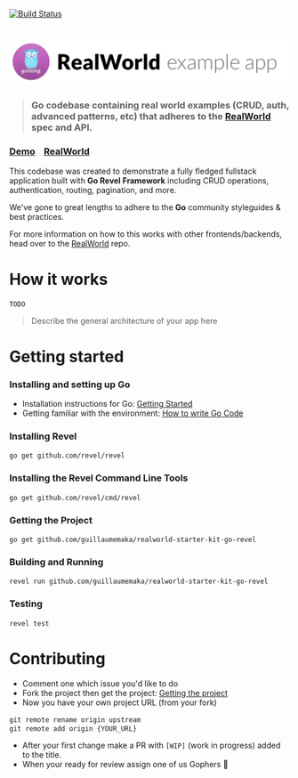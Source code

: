 [![Build Status](https://travis-ci.org/guillaumemaka/realworld-starter-kit-go-revel.svg?branch=ProjectFoundation)](https://travis-ci.org/guillaumemaka/realworld-starter-kit-go-revel)

# ![RealWorld Example App](.github/logo.png)

> ### Go codebase containing real world examples (CRUD, auth, advanced patterns, etc) that adheres to the [RealWorld](https://github.com/gothinkster/realworld-example-apps) spec and API.


### [Demo]()&nbsp;&nbsp;&nbsp;&nbsp;[RealWorld](https://github.com/gothinkster/realworld)


This codebase was created to demonstrate a fully fledged fullstack application built with **Go Revel Framework** including CRUD operations, authentication, routing, pagination, and more.

We've gone to great lengths to adhere to the **Go** community styleguides & best practices.

For more information on how to this works with other frontends/backends, head over to the [RealWorld](https://github.com/gothinkster/realworld) repo.


# How it works

    TODO

> Describe the general architecture of your app here

# Getting started

### Installing and setting up Go 
- Installation instructions for Go: [Getting Started](https://golang.org/doc/install)
- Getting familiar with the environment: [How to write Go Code](https://golang.org/doc/code.html)

### Installing Revel
```
go get github.com/revel/revel
```

### Installing the Revel Command Line Tools
```
go get github.com/revel/cmd/revel
```

### Getting the Project
```
go get github.com/guillaumemaka/realworld-starter-kit-go-revel
```

### Building and Running
```
revel run github.com/guillaumemaka/realworld-starter-kit-go-revel
```

### Testing 
```
revel test
```

# Contributing 
- Comment one which issue you'd like to do
- Fork the project then get the project: [Getting the project](#getting-the-project)
- Now you have your own project URL (from your fork)

```
git remote rename origin upstream
git remote add origin {YOUR_URL}
```

- After your first change make a PR with `[WIP]` (work in progress) added to the title. 
- When your ready for review assign one of us Gophers 🐹

